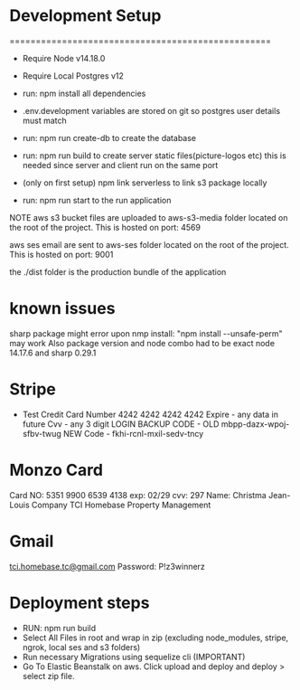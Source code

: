 # Development Setup
==================================================
* Require Node v14.18.0

* Require Local Postgres v12

* run: npm install all dependencies

* .env.development variables are stored on git so postgres user details must match

* run: npm run create-db to create the database

* run: npm run build to create server static files(picture-logos etc) this is needed since server and client run on  the same port

* (only on first setup) npm link serverless to link s3 package locally

* run: npm run start  to the run application

NOTE
aws s3 bucket files are uploaded to aws-s3-media folder located on the root of the project. This is hosted on port: 4569

aws ses email are sent to aws-ses folder located on the root of the project. This is hosted on port: 9001

the ./dist folder is the production bundle of the application

# known issues
sharp package might error upon nmp install:  "npm install --unsafe-perm" may work
Also package version and node combo had to be exact node 14.17.6 and sharp 0.29.1

# Stripe
- Test Credit Card Number
 4242 4242 4242 4242
 Expire - any data in future
 Cvv - any 3 digit
 LOGIN BACKUP CODE - OLD mbpp-dazx-wpoj-sfbv-twug
 NEW Code - fkhi-rcnl-mxil-sedv-tncy

# Monzo Card
Card NO: 5351 9900 6539 4138
exp: 02/29
cvv: 297
Name: Christma Jean-Louis
Company TCI Homebase Property Management

# Gmail
tci.homebase.tc@gmail.com
Password:  P!z3winnerz

# Deployment steps
- RUN: npm run build
- Select All Files in root and wrap in zip (excluding node_modules, stripe, ngrok, local ses and s3 folders)
- Run necessary Migrations using sequelize cli (IMPORTANT)
- Go To Elastic Beanstalk on aws. Click upload and deploy and deploy > select zip file.
